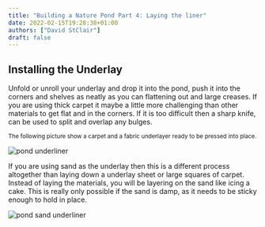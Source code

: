 ```yaml
---
title: "Building a Nature Pond Part 4: Laying the liner"
date: 2022-02-15T19:28:38+01:00
authors: ["David StClair"]
draft: false
---
```

## Installing the Underlay
Unfold or unroll your underlay and drop it into the pond, push it into the corners and shelves as neatly as you can flattening out and large creases.  If you are using thick carpet it maybe a little more challenging than other materials to get flat and in the corners.  If it is too difficult then a sharp knife, can be used to split and overlap any bulges. 

<small>The following picture show a carpet and a fabric underlayer ready to be pressed into place.</small>

![pond underliner](../laying-carpet-liner.jpg)

If you are using sand as the underlay then this is a different process altogether than laying down a underlay sheet or large squares of carpet.  Instead of laying the materials, you will be layering on the sand like icing a cake. This is really only possible if the sand is damp, as it needs to be sticky enough to hold in place.

![pond sand underliner](../soft-sand-pond-liner.jpg)
